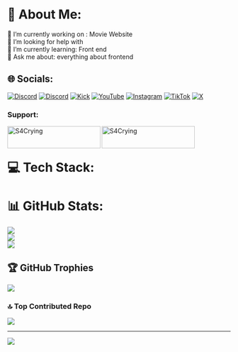 # 💫 About Me:
🔭 I’m currently working  on : Movie Website<br>🤝 I’m looking for help with <br>🌱 I’m currently learning: Front end<br>💬 Ask me about: everything about frontend


## 🌐 Socials:
[![Discord](https://img.shields.io/badge/discord-%237289da.svg?style=for-the-badge&logo=discord&logoColor=white)](https://discord.com/users/668660071554613267)
[![Discord](https://img.shields.io/badge/Telegram-2CA5E0?style=for-the-badge&logo=telegram&logoColor=white)](https://t.me/s4crying)
[![Kick](https://img.shields.io/badge/Kick-%2300e701.svg?style=for-the-badge&logo=kick&logoColor=white)](https://kick.com/s4crying)
[![YouTube](https://img.shields.io/badge/youtube-%23ff0000.svg?style=for-the-badge&logo=youtube&logoColor=white)](https://www.youtube.com/@S4Crying)
[![Instagram](https://img.shields.io/badge/Instagram-%23c13584.svg?style=for-the-badge&logo=Instagram&logoColor=white)](https://www.instagram.com/s4cryingresmi)
[![TikTok](https://img.shields.io/badge/tiktok-%23010101.svg?style=for-the-badge&logo=tiktok&logoColor=white)](https://www.tiktok.com/@s4crying)
[![X](https://img.shields.io/badge/x-%23010101.svg?style=for-the-badge&logo=x&logoColor=white)](https://x.com/s4crying)

<h3 align="left">Support:</h3>
<p><a href="https://www.buymeacoffee.com/S4Crying"> <img align="left" src="https://cdn.buymeacoffee.com/buttons/v2/default-yellow.png" height="50" width="210" alt="S4Crying" /></a><a href="https://ko-fi.com/S4Crying"> <img align="left" src="https://cdn.ko-fi.com/cdn/kofi3.png?v=3" height="50" width="210" alt="S4Crying" /></a></p><br><br>

# 💻 Tech Stack:

# 📊 GitHub Stats:
![](https://github-readme-stats.vercel.app/api?username=S4Crying&theme=dracula&hide_border=false&include_all_commits=true&count_private=true)<br/>
![](https://github-readme-streak-stats.herokuapp.com/?user=S4Crying&theme=dracula&hide_border=false)<br/>
![](https://github-readme-stats.vercel.app/api/top-langs/?username=S4Crying&theme=dracula&hide_border=false&include_all_commits=true&count_private=true&layout=compact)

## 🏆 GitHub Trophies
![](https://github-profile-trophy.vercel.app/?username=S4Crying&theme=radical&no-frame=false&no-bg=true&margin-w=4)

### 🔝 Top Contributed Repo
![](https://github-contributor-stats.vercel.app/api?username=S4Crying&limit=5&theme=dark&combine_all_yearly_contributions=true)

---
[![](https://visitcount.itsvg.in/api?id=S4Crying&icon=0&color=0)](https://visitcount.itsvg.in)

<!-- Proudly created with GPRM ( https://gprm.itsvg.in ) -->
